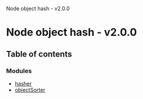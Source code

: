 Node object hash - v2.0.0

# Node object hash - v2.0.0

## Table of contents

### Modules

- [hasher](modules/hasher.md)
- [objectSorter](modules/objectsorter.md)
